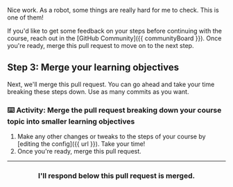 Nice work. As a robot, some things are really hard for me to check. This is one of them!

If you'd like to get some feedback on your steps before continuing with the course, reach out in the [GitHub Community]({{ communityBoard }}). Once you're ready, merge this pull request to move on to the next step.

## Step 3: Merge your learning objectives

Next, we'll merge this pull request. You can go ahead and take your time breaking these steps down. Use as many commits as you want.

### :keyboard: Activity: Merge the pull request breaking down your course topic into smaller learning objectives

1. Make any other changes or tweaks to the steps of your course by [editing the config]({{ url }}). Take your time!
1. Once you're ready, merge this pull request.

<hr>
<h3 align="center">I'll respond below this pull request is merged.</h3>